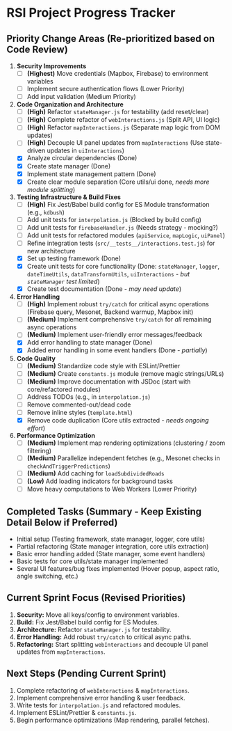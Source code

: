# RSI Project Progress Tracker

## Priority Change Areas (Re-prioritized based on Code Review)

1. **Security Improvements**
   - [ ] **(Highest)** Move credentials (Mapbox, Firebase) to environment variables
   - [ ] Implement secure authentication flows (Lower Priority)
   - [ ] Add input validation (Medium Priority)

2. **Code Organization and Architecture**
   - [ ] **(High)** Refactor `stateManager.js` for testability (add reset/clear)
   - [ ] **(High)** Complete refactor of `webInteractions.js` (Split API, UI logic)
   - [ ] **(High)** Refactor `mapInteractions.js` (Separate map logic from DOM updates)
   - [ ] **(High)** Decouple UI panel updates from `mapInteractions` (Use state-driven updates in `uiInteractions`)
   - [x] Analyze circular dependencies (Done)
   - [x] Create state manager (Done)
   - [x] Implement state management pattern (Done)
   - [x] Create clear module separation (Core utils/ui done, *needs more module splitting*)

3. **Testing Infrastructure & Build Fixes**
   - [ ] **(High)** Fix Jest/Babel build config for ES Module transformation (e.g., `kdbush`)
   - [ ] Add unit tests for `interpolation.js` (Blocked by build config)
   - [ ] Add unit tests for `firebaseHandler.js` (Needs strategy - mocking?)
   - [ ] Add unit tests for refactored modules (`apiService`, `mapLogic`, `uiPanel`)
   - [ ] Refine integration tests (`src/__tests__/interactions.test.js`) for new architecture
   - [x] Set up testing framework (Done)
   - [x] Create unit tests for core functionality (Done: `stateManager`, `logger`, `dateTimeUtils`, `dataTransformUtils`, `uiInteractions` - *but `stateManager` test limited*)
   - [x] Create test documentation (Done - *may need update*)

4. **Error Handling**
   - [ ] **(High)** Implement robust `try/catch` for critical async operations (Firebase query, Mesonet, Backend warmup, Mapbox init)
   - [ ] **(Medium)** Implement comprehensive `try/catch` for *all* remaining async operations
   - [ ] **(Medium)** Implement user-friendly error messages/feedback
   - [x] Add error handling to state manager (Done)
   - [x] Added error handling in some event handlers (Done - *partially*)

5. **Code Quality**
   - [ ] **(Medium)** Standardize code style with ESLint/Prettier
   - [ ] **(Medium)** Create `constants.js` module (remove magic strings/URLs)
   - [ ] **(Medium)** Improve documentation with JSDoc (start with core/refactored modules)
   - [ ] Address TODOs (e.g., in `interpolation.js`)
   - [ ] Remove commented-out/dead code
   - [ ] Remove inline styles (`template.html`)
   - [x] Remove code duplication (Core utils extracted - *needs ongoing effort*)

6. **Performance Optimization**
   - [ ] **(Medium)** Implement map rendering optimizations (clustering / zoom filtering)
   - [ ] **(Medium)** Parallelize independent fetches (e.g., Mesonet checks in `checkAndTriggerPredictions`)
   - [ ] **(Medium)** Add caching for `loadSubdividedRoads`
   - [ ] **(Low)** Add loading indicators for background tasks
   - [ ] Move heavy computations to Web Workers (Lower Priority)

## Completed Tasks (Summary - Keep Existing Detail Below if Preferred)

- Initial setup (Testing framework, state manager, logger, core utils)
- Partial refactoring (State manager integration, core utils extraction)
- Basic error handling added (State manager, some event handlers)
- Basic tests for core utils/state manager implemented
- Several UI features/bug fixes implemented (Hover popup, aspect ratio, angle switching, etc.)

## Current Sprint Focus (Revised Priorities)

1.  **Security:** Move all keys/config to environment variables.
2.  **Build:** Fix Jest/Babel build config for ES Modules.
3.  **Architecture:** Refactor `stateManager.js` for testability.
4.  **Error Handling:** Add robust `try/catch` to critical async paths.
5.  **Refactoring:** Start splitting `webInteractions` and decouple UI panel updates from `mapInteractions`.

## Next Steps (Pending Current Sprint)

1.  Complete refactoring of `webInteractions` & `mapInteractions`.
2.  Implement comprehensive error handling & user feedback.
3.  Write tests for `interpolation.js` and refactored modules.
4.  Implement ESLint/Prettier & `constants.js`.
5.  Begin performance optimizations (Map rendering, parallel fetches).
